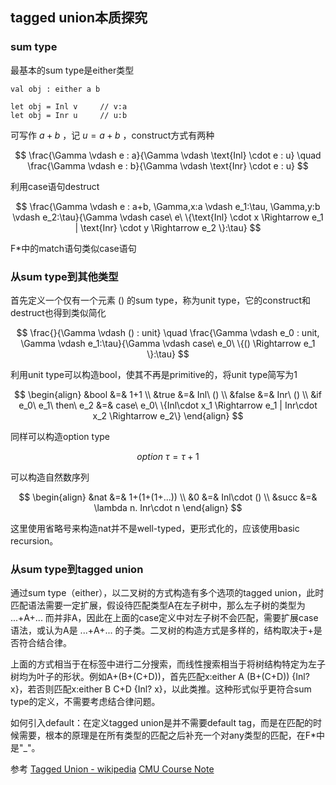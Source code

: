 ## tagged union本质探究

### sum type

最基本的sum type是either类型

```F#
val obj : either a b

let obj = Inl v     // v:a
let obj = Inr u     // u:b
```

可写作 $a + b$ ，记 $u = a + b$ ，construct方式有两种

$$
\frac{\Gamma \vdash e : a}{\Gamma \vdash \text{Inl} \cdot e : u} \quad
\frac{\Gamma \vdash e : b}{\Gamma \vdash \text{Inr} \cdot e : u}
$$

利用case语句destruct

$$
\frac{\Gamma \vdash e : a+b, \Gamma,x:a \vdash e_1:\tau, \Gamma,y:b \vdash e_2:\tau}{\Gamma \vdash case\ e\ \{\text{Inl} \cdot x \Rightarrow e_1 | \text{Inr} \cdot y \Rightarrow e_2 \}:\tau}
$$

F*中的match语句类似case语句

### 从sum type到其他类型

首先定义一个仅有一个元素 $()$ 的sum type，称为unit type，它的construct和destruct也得到类似简化

$$
\frac{}{\Gamma \vdash () : unit} \quad
\frac{\Gamma \vdash e_0 : unit, \Gamma \vdash e_1:\tau}{\Gamma \vdash case\ e_0\ \{() \Rightarrow e_1 \}:\tau}
$$

利用unit type可以构造bool，使其不再是primitive的，将unit type简写为1

$$
\begin{align}
    &bool &=& 1+1 \\
    &true  &=& Inl\ () \\
    &false &=& Inr\ () \\
    &if e_0\ e_1\ then\ e_2 &=& case\ e_0\ \{Inl\cdot x_1 \Rightarrow e_1 | Inr\cdot x_2 \Rightarrow e_2\}
\end{align}
$$

同样可以构造option type

$$
option\ \tau = \tau + 1
$$

可以构造自然数序列

$$
\begin{align}
    &nat &=& 1+(1+(1+...)) \\
    &0 &=& Inl\cdot () \\
    &succ &=& \lambda n. Inr\cdot n
\end{align}
$$

这里使用省略号来构造nat并不是well-typed，更形式化的，应该使用basic recursion。

### 从sum type到tagged union

通过sum type（either），以二叉树的方式构造有多个选项的tagged union，此时匹配语法需要一定扩展，假设待匹配类型A在左子树中，那么左子树的类型为 ...+A+... 而并非A，因此在上面的case定义中对左子树不会匹配，需要扩展case语法，或认为A是 ...+A+... 的子类。二叉树的构造方式是多样的，结构取决于+是否符合结合律。

上面的方式相当于在标签中进行二分搜索，而线性搜索相当于将树结构特定为左子树均为叶子的形状。例如A+(B+(C+D))，首先匹配x:either A (B+(C+D)) {Inl? x}，若否则匹配x:either B C+D {Inl? x}，以此类推。这种形式似乎更符合sum type的定义，不需要考虑结合律问题。

如何引入default：在定义tagged union是并不需要default tag，而是在匹配的时候需要，根本的原理是在所有类型的匹配之后补充一个对any类型的匹配，在F*中是"_"。

参考
[Tagged Union - wikipedia](https://en.wikipedia.org/wiki/Tagged_union)
[CMU Course Note](https://www.cs.cmu.edu/~fp/courses/15814-f18/lectures/06-sums.pdf#page=6.65)

